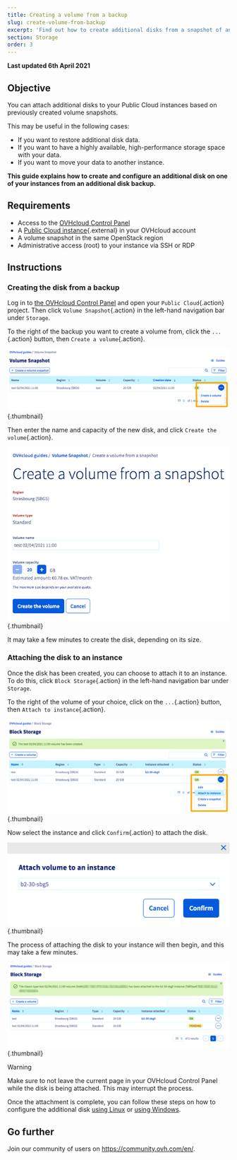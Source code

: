 ```yaml
---
title: Creating a volume from a backup
slug: create-volume-from-backup
excerpt: 'Find out how to create additional disks from a snapshot of an additional disk'
section: Storage
order: 3
---
```


**Last updated 6th April 2021**

## Objective

You can attach additional disks to your Public Cloud instances based on previously created volume snapshots.

This may be useful in the following cases:

- If you want to restore additional disk data.
- If you want to have a highly available, high-performance storage space with your data.
- If you want to move your data to another instance.

**This guide explains how to create and configure an additional disk on one of your instances from an additional disk backup.**

## Requirements

- Access to the [OVHcloud Control Panel](https://ca.ovh.com/auth/?action=gotomanager&from=https://www.ovh.com/world/&ovhSubsidiary=we)
- A [Public Cloud instance](https://www.ovhcloud.com/en/public-cloud/){.external} in your OVHcloud account
- A volume snapshot in the same OpenStack region
- Administrative access (root) to your instance via SSH or RDP

## Instructions

### Creating the disk from a backup

Log in to [the OVHcloud Control Panel](https://ca.ovh.com/auth/?action=gotomanager&from=https://www.ovh.com/world/&ovhSubsidiary=we) and open your `Public Cloud`{.action} project. Then click `Volume Snapshot`{.action} in the left-hand navigation bar under `Storage`.

To the right of the backup you want to create a volume from, click the `...`{.action} button, then `Create a volume`{.action}.

![create volume](images/volume01.png){.thumbnail}

Then enter the name and capacity of the new disk, and click `Create the volume`{.action}.

![create volume](images/volume02.png){.thumbnail}

It may take a few minutes to create the disk, depending on its size.

### Attaching the disk to an instance

Once the disk has been created, you can choose to attach it to an instance. To do this, click `Block Storage`{.action} in the left-hand navigation bar under `Storage`.

To the right of the volume of your choice, click on the `...`{.action} button, then `Attach to instance`{.action}.

![attaching volume](images/volume03.png){.thumbnail}

Now select the instance and click `Confirm`{.action} to attach the disk.

![attaching volume](images/volume04.png){.thumbnail}

The process of attaching the disk to your instance will then begin, and this may take a few minutes.

![attaching volume](images/volume05.png){.thumbnail}

> [!warning]
Make sure to not leave the current page in your OVHcloud Control Panel while the disk is being attached. This may interrupt the process.
>

Once the attachment is complete, you can follow these steps on how to configure the additional disk [using Linux](../create_and_configure_an_additional_disk_on_an_instance/#using-linux) or [using Windows](../create_and_configure_an_additional_disk_on_an_instance/#using-windows).

## Go further

Join our community of users on <https://community.ovh.com/en/>.
